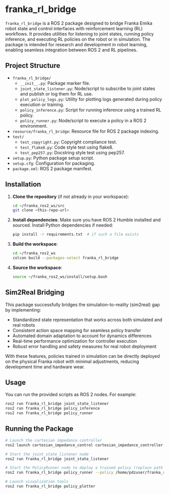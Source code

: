 # franka_rl_bridge

`franka_rl_bridge` is a ROS 2 package designed to bridge Franka Emika robot state and control interfaces with reinforcement learning (RL) workflows. It provides utilities for listening to joint states, running policy inference, and executing RL policies on the robot or in simulation. The package is intended for research and development in robot learning, enabling seamless integration between ROS 2 and RL pipelines.

## Project Structure

- `franka_rl_bridge/`
  - `__init__.py`: Package marker file.
  - `joint_state_listener.py`: Node/script to subscribe to joint states and publish or log them for RL use.
  - `plot_policy_logs.py`: Utility for plotting logs generated during policy execution or training.
  - `policy_inference.py`: Script for running inference using a trained RL policy.
  - `policy_runner.py`: Node/script to execute a policy in a ROS 2 environment.
- `resource/franka_rl_bridge`: Resource file for ROS 2 package indexing.
- `test/`
  - `test_copyright.py`: Copyright compliance test.
  - `test_flake8.py`: Code style test using flake8.
  - `test_pep257.py`: Docstring style test using pep257.
- `setup.py`: Python package setup script.
- `setup.cfg`: Configuration for packaging.
- `package.xml`: ROS 2 package manifest.

## Installation

1. **Clone the repository** (if not already in your workspace):
   ```bash
   cd ~/franka_ros2_ws/src
   git clone <this-repo-url>
   ```

2. **Install dependencies**:
   Make sure you have ROS 2 Humble installed and sourced. Install Python dependencies if needed:
   ```bash
   pip install -r requirements.txt  # if such a file exists
   ```

3. **Build the workspace**:
   ```bash
   cd ~/franka_ros2_ws
   colcon build --packages-select franka_rl_bridge
   ```

4. **Source the workspace**:
   ```bash
   source ~/franka_ros2_ws/install/setup.bash
   ```

## Sim2Real Bridging

This package successfully bridges the simulation-to-reality (sim2real) gap by implementing:

- Standardized state representation that works across both simulated and real robots
- Consistent action space mapping for seamless policy transfer
- Automated domain adaptation to account for dynamics differences
- Real-time performance optimization for controller execution
- Robust error handling and safety measures for real robot deployment

With these features, policies trained in simulation can be directly deployed on the physical Franka robot with minimal adjustments, reducing development time and hardware wear.

## Usage

You can run the provided scripts as ROS 2 nodes. For example:
```bash
ros2 run franka_rl_bridge joint_state_listener
ros2 run franka_rl_bridge policy_inference
ros2 run franka_rl_bridge policy_runner
```

## Running the Package

```bash
# Launch the cartesian impedance controller
ros2 launch cartesian_impedance_control cartesian_impedance_controller.launch.py

# Start the joint_state_listener node
ros2 run franka_rl_bridge joint_state_listener

# Start the PolicyRunner node to deploy a trained policy (replace path and policy accordingly)
ros2 run franka_rl_bridge policy_runner --policy /home/pdzuser/franka_ros2_ws/src/franka_rl_bridge/models/model_2999.pt --device cpu

# Launch visualization tools
ros2 run franka_rl_bridge policy_plotter
```

